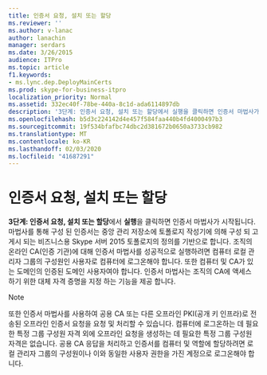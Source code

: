 ```yaml
---
title: 인증서 요청, 설치 또는 할당
ms.reviewer: ''
ms.author: v-lanac
author: lanachin
manager: serdars
ms.date: 3/26/2015
audience: ITPro
ms.topic: article
f1.keywords:
- ms.lync.dep.DeployMainCerts
ms.prod: skype-for-business-itpro
localization_priority: Normal
ms.assetid: 332ec40f-78be-440a-8c1d-ada6114897db
description: '3단계: 인증서 요청, 설치 또는 할당에서 실행을 클릭하면 인증서 마법사가 시작됩니다. 마법사를 통해 구성 된 인증서는 중앙 관리 저장소에 토폴로지 작성기에 의해 구성 되 고 게시 되는 비즈니스용 Skype 서버 2015 토폴로지의 정의를 기반으로 합니다. 조직의 온라인 CA(인증 기관)에 대해 인증서 마법사를 성공적으로 실행하려면 컴퓨터 로컬 관리자 그룹의 구성원인 사용자로 컴퓨터에 로그온해야 합니다. 또한 컴퓨터 및 CA가 있는 도메인의 인증된 도메인 사용자여야 합니다. 인증서 마법사는 조직의 CA에 액세스 하기 위한 대체 자격 증명을 지정 하는 기능을 제공 합니다.'
ms.openlocfilehash: b5d3c224142d4e457f584faa440b4fd4000497b3
ms.sourcegitcommit: 19f534bfafbc74dbc2d381672b0650a3733cb982
ms.translationtype: MT
ms.contentlocale: ko-KR
ms.lasthandoff: 02/03/2020
ms.locfileid: "41687291"
---
```

# <a name="request-install-or-assign-certificates"></a>인증서 요청, 설치 또는 할당
 
 **3단계: 인증서 요청, 설치 또는 할당**에서 **실행**을 클릭하면 인증서 마법사가 시작됩니다. 마법사를 통해 구성 된 인증서는 중앙 관리 저장소에 토폴로지 작성기에 의해 구성 되 고 게시 되는 비즈니스용 Skype 서버 2015 토폴로지의 정의를 기반으로 합니다. 조직의 온라인 CA(인증 기관)에 대해 인증서 마법사를 성공적으로 실행하려면 컴퓨터 로컬 관리자 그룹의 구성원인 사용자로 컴퓨터에 로그온해야 합니다. 또한 컴퓨터 및 CA가 있는 도메인의 인증된 도메인 사용자여야 합니다. 인증서 마법사는 조직의 CA에 액세스 하기 위한 대체 자격 증명을 지정 하는 기능을 제공 합니다.
  
> [!NOTE]
> 또한 인증서 마법사를 사용하여 공용 CA 또는 다른 오프라인 PKI(공개 키 인프라)로 전송된 오프라인 인증서 요청을 요청 및 처리할 수 있습니다. 컴퓨터에 로그온하는 데 필요한 특정 그룹 구성원 자격 외에 오프라인 요청을 생성하는 데 필요한 특정 그룹 구성원 자격은 없습니다. 공용 CA 응답을 처리하고 인증서를 컴퓨터 및 역할에 할당하려면 로컬 관리자 그룹의 구성원이나 이와 동일한 사용자 권한을 가진 계정으로 로그온해야 합니다. 
  

